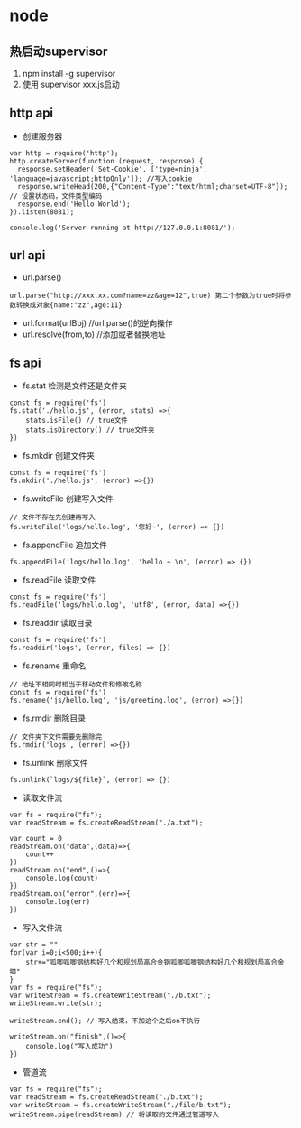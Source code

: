 # node

## 热启动supervisor
1. npm install -g supervisor
2. 使用 supervisor xxx.js启动

## http api
- 创建服务器
```
var http = require('http');
http.createServer(function (request, response) {
  response.setHeader('Set-Cookie', ['type=ninja', 'language=javascript;httpOnly']); //写入cookie
  response.writeHead(200,{"Content-Type":"text/html;charset=UTF-8"}); // 设置状态码，文件类型编码
  response.end('Hello World');
}).listen(8081);

console.log('Server running at http://127.0.0.1:8081/');
```

## url api
- url.parse()
```
url.parse("http://xxx.xx.com?name=zz&age=12",true) 第二个参数为true时将参数转换成对象{name:"zz",age:11}
```  
- url.format(urlBbj) //url.parse()的逆向操作
- url.resolve(from,to) //添加或者替换地址

## fs api
- fs.stat 检测是文件还是文件夹
```
const fs = require('fs')
fs.stat('./hello.js', (error, stats) =>{
    stats.isFile() // true文件
    stats.isDirectory() // true文件夹
})
```  
- fs.mkdir 创建文件夹
```
const fs = require('fs')
fs.mkdir('./hello.js', (error) =>{})
```  
- fs.writeFile 创建写入文件
```
// 文件不存在先创建再写入
fs.writeFile('logs/hello.log', '您好~', (error) => {})
```  
- fs.appendFile 追加文件
```
fs.appendFile('logs/hello.log', 'hello ~ \n', (error) => {})
```  
- fs.readFile 读取文件
```
const fs = require('fs')
fs.readFile('logs/hello.log', 'utf8', (error, data) =>{})
```  
- fs.readdir 读取目录
```
const fs = require('fs')
fs.readdir('logs', (error, files) => {})
```  
- fs.rename 重命名
```
// 地址不相同时相当于移动文件和修改名称
const fs = require('fs')
fs.rename('js/hello.log', 'js/greeting.log', (error) =>{})
```  
- fs.rmdir 删除目录
```
// 文件夹下文件需要先删除完
fs.rmdir('logs', (error) =>{})
```  
- fs.unlink 删除文件
```
fs.unlink(`logs/${file}`, (error) => {})
```  
- 读取文件流
```
var fs = require("fs");
var readStream = fs.createReadStream("./a.txt");

var count = 0
readStream.on("data",(data)=>{
    count++
})
readStream.on("end",()=>{
    console.log(count)
})
readStream.on("error",(err)=>{
    console.log(err)
})
```  
- 写入文件流
```
var str = ""
for(var i=0;i<500;i++){
    str+="呱唧呱唧钢结构好几个和规划局高合金钢呱唧呱唧钢结构好几个和规划局高合金钢"
}
var fs = require("fs");
var writeStream = fs.createWriteStream("./b.txt");
writeStream.write(str);

writeStream.end(); // 写入结束，不加这个之后on不执行

writeStream.on("finish",()=>{
    console.log("写入成功")
})
```  
- 管道流
```
var fs = require("fs");
var readStream = fs.createReadStream("./b.txt");
var writeStream = fs.createWriteStream("./file/b.txt");
writeStream.pipe(readStream) // 将读取的文件通过管道写入
```
